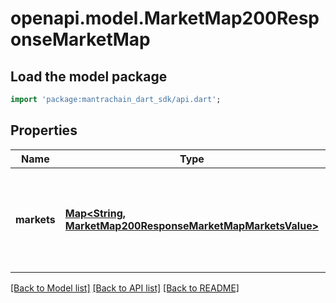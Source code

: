 # openapi.model.MarketMap200ResponseMarketMap

## Load the model package
```dart
import 'package:mantrachain_dart_sdk/api.dart';
```

## Properties
Name | Type | Description | Notes
------------ | ------------- | ------------- | -------------
**markets** | [**Map<String, MarketMap200ResponseMarketMapMarketsValue>**](MarketMap200ResponseMarketMapMarketsValue.md) | Markets is the full list of tickers and their associated configurations to be stored on-chain. | [optional] [default to const {}]

[[Back to Model list]](../README.md#documentation-for-models) [[Back to API list]](../README.md#documentation-for-api-endpoints) [[Back to README]](../README.md)


